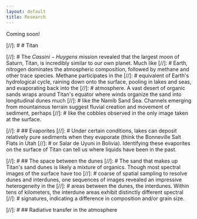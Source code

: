 ```yaml
---
layout: default
title: Research
---
```

Coming soon!

[//]: # # Titan

[//]: # The $Cassini-Huygens$ mission revealed that the largest moon of Saturn, Titan, is incredibly similar to our own planet. Much like [//]: # Earth, nitrogen dominates the atmospheric composition, followed by methane and other trace species. Methane participates in the [//]: # equivalent of Earth's hydrological cycle, raining down onto the surface, pooling in lakes and seas, and evaporating back into the [//]: # atmosphere. A vast desert of organic sands wraps around Titan's equator where winds organize the sand into longitudinal dunes much [//]: # like the Namib Sand Sea. Channels emerging from mountainous terrain suggest fluvial creation and movement of sediment, perhaps [//]: # like the cobbles observed in the only image taken at the surface. 

[//]: # ## Evaporites
[//]: # Under certain conditions, lakes can deposit relatively pure sediments when they evaporate (think the Bonneville Salt Flats in Utah [//]: # or Salar de Uyuni in Bolivia). Identifying these evaporites on the surface of Titan can tell us where liquids have been in the past. 

[//]: # ## The space between the dunes
[//]: # The sand that makes up Titan's sand dunes is likely a mixture of organics. Though most spectral images of the surface have too [//]: # coarse of spatial sampling to resolve dunes and interdunes, one sequences of images revealed an impressive heterogeneity in the [//]: # areas between the dunes, the interdunes. Within tens of kilometers, the interdune areas exhibit distinctly different spectral [//]: # signatures, indicating a difference in composition and/or grain size. 


[//]: # ## Radiative transfer in the atmosphere
